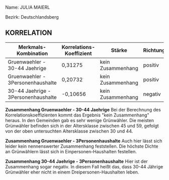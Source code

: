 Name: JULIA MAIERL

Bezirk: Deutschlandsberg

## KORRELATION


| Merkmals-Kombination | Korrelations-Koeffizient | Stärke | Richtung |
|----------------------|--------------------------|--------|----------|
| Gruenwaehler - 30-44 Jaehrige | 0,31275 | kein Zusammenhang | positiv |
| Gruenwaehler - 3Personenhaushalte | 0,20732 | kein Zusammenhang | positiv |
| 30-44 Jaehrige - 3Personenhaushalte | -0,10656 | kein Zusammenhang | negativ |


**Zusammenhang Gruenwaehler - 30-44 Jaehrige**
Bei der Berechnung des Korrelationskoeffizienten kommt das Ergebnis "kein Zusammenhang" heraus. In den Gemeinden gab es sehr wenige Grünwähler. Die meisten Grünwähler befinden sich in der Altersklasse zwischen 45 und 59, gefolgt von der oben untersuchten Altersklasse zwischen 30 und 44.

**Zusammenhang Gruenwaehler - 3Personenhaushalte**
Auch hier lässt sich leider kein nennenswerter Zusammenhang feststellen. Die höchste Dichte an Grünwählern lässt sich in Einpersonen-Haushalten festellen.

**Zusammenhang 30-44 Jaehrige - 3Personenhaushalte**
Hier ist der Zusammenhang sogar negativ. In diesem Fall heißt das, dass 30-44 Jährige Grünwähler eher nicht in einem Dreipersonen-Haushalten leben.
